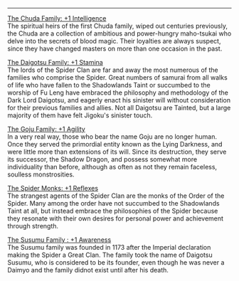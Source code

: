 ---
<span style="text-decoration: underline;">The Chuda Family: +1 Intelligence</span><br>
The spiritual heirs of the first Chuda family, wiped out centuries previously, the Chuda are a collection of ambitious and power-hungry maho-tsukai who delve into the secrets of blood magic. Their loyalties are always suspect, since they have changed masters on more than one occasion in the past.

<span style="text-decoration: underline;">The Daigotsu Family: +1 Stamina</span><br>
The lords of the Spider Clan are far and away the most numerous of the families who comprise the Spider. Great numbers of samurai from all walks of life who have fallen to the Shadowlands Taint or succumbed to the worship of Fu Leng have embraced the philosophy and methodology of the Dark Lord Daigotsu, and eagerly enact his sinister will without consideration for their previous families and allies. Not all Daigotsu are Tainted, but a large majority of them have felt Jigoku's sinister touch.

<span style="text-decoration: underline;">The Goju Family: +1 Agility</span><br>
In a very real way, those who bear the name Goju are no longer human. Once they served the primordial entity known as the Lying Darkness, and were little more than extensions of its will. Since its destruction, they serve its successor, the Shadow Dragon, and possess somewhat more individuality than before, although as often as not they remain faceless, soulless monstrosities.

<span style="text-decoration: underline;">The Spider Monks: +1 Reflexes</span><br>
The strangest agents of the Spider Clan are the monks of the Order of the Spider. Many among the order have not succumbed to the Shadowlands Taint at all, but instead embrace the philosophies of the Spider because they resonate with their own desires for personal power and achievement through strength.

<span style="text-decoration: underline;">The Susumu Family : +1 Awareness</span><br>
The Susumu family was founded in 1173 after the Imperial declaration making the Spider a Great Clan. The family took the name of Daigotsu Susumu, who is considered to be its founder, even though he was never a Daimyo and the family didnot exist until after his death.

